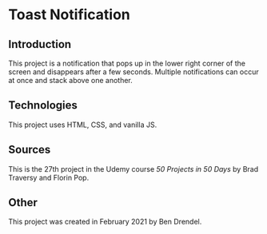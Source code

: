 # Toast Notification

## Introduction

This project is a notification that pops up in the lower right corner of the screen and disappears after a few seconds.  Multiple notifications can occur at once and stack above one another.

## Technologies

This project uses HTML, CSS, and vanilla JS.

## Sources

This is the 27th project in the Udemy course _50 Projects in 50 Days_ by Brad Traversy and Florin Pop.

## Other

This project was created in February 2021 by Ben Drendel.
